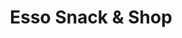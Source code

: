 ---
title: "Esso Snack & Shop"
url: /bodman-ludwigshafen/esso-snack-und-shop/
shop: Lebensmittel
---